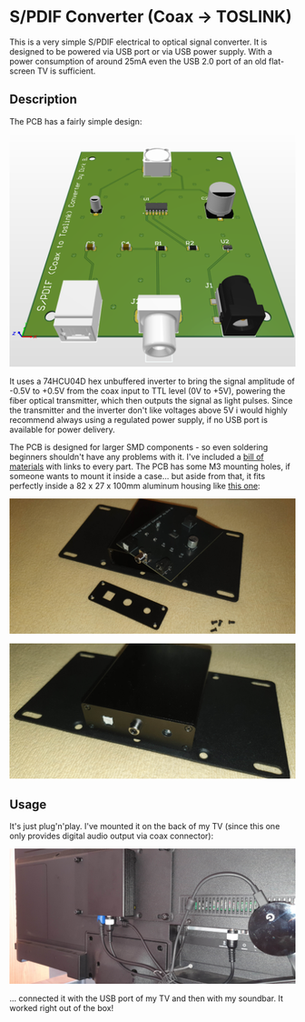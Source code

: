# S/PDIF Converter (Coax -> TOSLINK)
This is a very simple S/PDIF electrical to optical signal converter. It is designed to be powered via USB port or via USB power supply. With a power consumption of around 25mA even the USB 2.0 port of an old flat-screen TV is sufficient.

## Description
The PCB has a fairly simple design:

![PCB-Layout](CAD.png)

It uses a 74HCU04D hex unbuffered inverter to bring the signal amplitude of -0.5V to +0.5V from the coax input to TTL level (0V to +5V), powering the fiber optical transmitter, which then outputs the signal as light pulses.
Since the transmitter and the inverter don't like voltages above 5V i would highly recommend always using a regulated power supply, if no USB port is available for power delivery.

The PCB is designed for larger SMD components - so even soldering beginners shouldn't have any problems with it. I've included a [bill of materials](BOM.xlsx) with links to every part. The PCB has some M3 mounting holes, if someone wants to mount it inside a case... but aside from that, it fits perfectly inside a 82 x 27 x 100mm aluminum housing like [this one](https://aliexpress.com/item/32982948345.html):

![Aluminum housing (outside)](Pic1.jpg)

![Aluminum housing (inside)](Pic2.jpg)

## Usage
It's just plug'n'play. I've mounted it on the back of my TV (since this one only provides digital audio output via coax connector):

![TV backside](Pic3.jpg)

... connected it with the USB port of my TV and then with my soundbar. It worked right out of the box!
